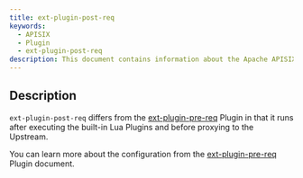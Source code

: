```yaml
---
title: ext-plugin-post-req
keywords:
  - APISIX
  - Plugin
  - ext-plugin-post-req
description: This document contains information about the Apache APISIX ext-plugin-post-req Plugin.
---
```


<!--
#
# Licensed to the Apache Software Foundation (ASF) under one or more
# contributor license agreements.  See the NOTICE file distributed with
# this work for additional information regarding copyright ownership.
# The ASF licenses this file to You under the Apache License, Version 2.0
# (the "License"); you may not use this file except in compliance with
# the License.  You may obtain a copy of the License at
#
#     http://www.apache.org/licenses/LICENSE-2.0
#
# Unless required by applicable law or agreed to in writing, software
# distributed under the License is distributed on an "AS IS" BASIS,
# WITHOUT WARRANTIES OR CONDITIONS OF ANY KIND, either express or implied.
# See the License for the specific language governing permissions and
# limitations under the License.
#
-->

## Description

`ext-plugin-post-req` differs from the [ext-plugin-pre-req](./ext-plugin-pre-req.md) Plugin in that it runs after executing the built-in Lua Plugins and before proxying to the Upstream.

You can learn more about the configuration from the [ext-plugin-pre-req](./ext-plugin-pre-req.md) Plugin document.
